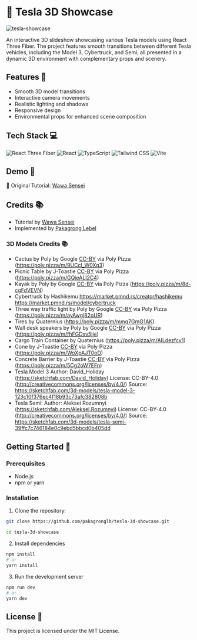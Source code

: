 # 🚗 Tesla 3D Showcase

![tesla-showcase](./public/tesla-slideshow.gif)

An interactive 3D slideshow showcasing various Tesla models using React Three Fiber. The project features smooth transitions between different Tesla vehicles, including the Model 3, Cybertruck, and Semi, all presented in a dynamic 3D environment with complementary props and scenery.

## Features 🚀
- Smooth 3D model transitions
- Interactive camera movements
- Realistic lighting and shadows
- Responsive design
- Environmental props for enhanced scene composition

## Tech Stack 💻
![React Three Fiber](https://img.shields.io/badge/React_Three_Fiber-000000?style=for-the-badge&logo=three.js&logoColor=white)
![React](https://img.shields.io/badge/React-20232A?style=for-the-badge&logo=react&logoColor=61DAFB)
![TypeScript](https://img.shields.io/badge/TypeScript-007ACC?style=for-the-badge&logo=typescript&logoColor=white)
![Tailwind CSS](https://img.shields.io/badge/Tailwind_CSS-38B2AC?style=for-the-badge&logo=tailwind-css&logoColor=white)
![Vite](https://img.shields.io/badge/Vite-646CFF?style=for-the-badge&logo=vite&logoColor=white)

## Demo 🎥
🎥 Original Tutorial: [Wawa Sensei](https://youtu.be/0Yl7TiZtxnk)

## Credits 📚
- Tutorial by [Wawa Sensei](https://youtu.be/0Yl7TiZtxnk)
- Implemented by [Pakagrong Lebel](https://github.com/YourGitHubUsername)

### 3D Models Credits 📚
- Cactus by Poly by Google [CC-BY](https://creativecommons.org/licenses/by/3.0/) via Poly Pizza (https://poly.pizza/m/9UCcl_W0Xq3)
- Picnic Table by J-Toastie [CC-BY](https://creativecommons.org/licenses/by/3.0/) via Poly Pizza (https://poly.pizza/m/GQieALI2C4)
- Kayak by Poly by Google [CC-BY](https://creativecommons.org/licenses/by/3.0/) via Poly Pizza (https://poly.pizza/m/8d-cgFdVEVN)
- Cybertruck by Hashikemu https://market.pmnd.rs/creator/hashikemu https://market.pmnd.rs/model/cybertruck
- Three way traffic light by Poly by Google [CC-BY](https://creativecommons.org/licenses/by/3.0/) via Poly Pizza (https://poly.pizza/m/ayAwgj82oUR)
- Tires by Quaternius (https://poly.pizza/m/mmq7GmG1AK)
- Wall desk speakers by Poly by Google [CC-BY](https://creativecommons.org/licenses/by/3.0/) via Poly Pizza (https://poly.pizza/m/fhFGDsv5jje)
- Cargo Train Container by Quaternius (https://poly.pizza/m/AILdezfcv1)
- Cone by J-Toastie [CC-BY](https://creativecommons.org/licenses/by/3.0/) via Poly Pizza (https://poly.pizza/m/WoXpAJT0oD)
- Concrete Barrier by J-Toastie [CC-BY](https://creativecommons.org/licenses/by/3.0/) via Poly Pizza (https://poly.pizza/m/5Cg2oW7EFn)
- Tesla Model 3 Author: David_Holiday (https://sketchfab.com/David_Holiday)
License: CC-BY-4.0 (http://creativecommons.org/licenses/by/4.0/)
Source: https://sketchfab.com/3d-models/tesla-model-3-123c10f376ec4f18b93c73afc382808b
- Tesla Semi: Author: Aleksei Rozumnyi (https://sketchfab.com/Aleksei.Rozumnyi)
License: CC-BY-4.0 (http://creativecommons.org/licenses/by/4.0/)
Source: https://sketchfab.com/3d-models/tesla-semi-39ffc7c746184e0c9ebd5bbcd0b405dd

## Getting Started 🚀

### Prerequisites
- Node.js
- npm or yarn

### Installation
1. Clone the repository:
```bash
git clone https://github.com/pakagronglb/tesla-3d-showcase.git

cd tesla-3d-showcase
```

2. Install dependencies
```bash
npm install
# or
yarn install
```

3. Run the development server
```bash
npm run dev
# or
yarn dev
```

## License 📝
This project is licensed under the MIT License.



